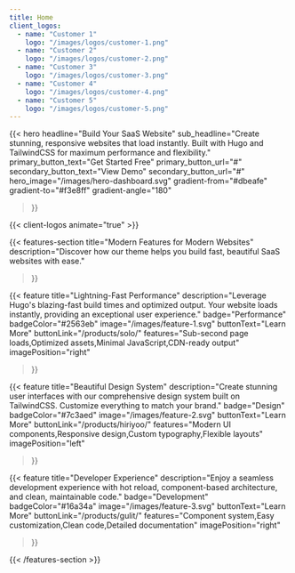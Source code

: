 ```yaml
---
title: Home
client_logos:
  - name: "Customer 1"
    logo: "/images/logos/customer-1.png"
  - name: "Customer 2"
    logo: "/images/logos/customer-2.png"
  - name: "Customer 3"
    logo: "/images/logos/customer-3.png"
  - name: "Customer 4"
    logo: "/images/logos/customer-4.png"
  - name: "Customer 5"
    logo: "/images/logos/customer-5.png"
---
```


{{< hero 
    headline="Build Your SaaS Website"
    sub_headline="Create stunning, responsive websites that load instantly. Built with Hugo and TailwindCSS for maximum performance and flexibility."
    primary_button_text="Get Started Free"
    primary_button_url="#"
    secondary_button_text="View Demo"
    secondary_button_url="#"
    hero_image="/images/hero-dashboard.svg"
    gradient-from="#dbeafe"
    gradient-to="#f3e8ff"
    gradient-angle="180"
>}}

{{< client-logos animate="true" >}}

{{< features-section 
    title="Modern Features for Modern Websites"
    description="Discover how our theme helps you build fast, beautiful SaaS websites with ease."
>}}

{{< feature
    title="Lightning-Fast Performance"
    description="Leverage Hugo's blazing-fast build times and optimized output. Your website loads instantly, providing an exceptional user experience."
    badge="Performance"
    badgeColor="#2563eb"
    image="/images/feature-1.svg"
    buttonText="Learn More"
    buttonLink="/products/solo/"
    features="Sub-second page loads,Optimized assets,Minimal JavaScript,CDN-ready output"
    imagePosition="right"
>}}

{{< feature
    title="Beautiful Design System"
    description="Create stunning user interfaces with our comprehensive design system built on TailwindCSS. Customize everything to match your brand."
    badge="Design"
    badgeColor="#7c3aed"
    image="/images/feature-2.svg"
    buttonText="Learn More"
    buttonLink="/products/hiriyoo/"
    features="Modern UI components,Responsive design,Custom typography,Flexible layouts"
    imagePosition="left"
>}}

{{< feature
    title="Developer Experience"
    description="Enjoy a seamless development experience with hot reload, component-based architecture, and clean, maintainable code."
    badge="Development"
    badgeColor="#16a34a"
    image="/images/feature-3.svg"
    buttonText="Learn More"
    buttonLink="/products/gulit/"
    features="Component system,Easy customization,Clean code,Detailed documentation"
    imagePosition="right"
>}}

{{< /features-section >}}
